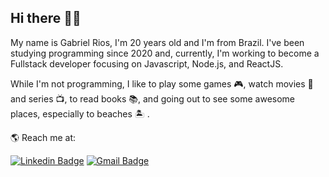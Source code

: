 ## Hi there 👋🏻

My name is Gabriel Rios, I'm 20 years old and I'm from Brazil. I've been studying programming since 2020 and, currently, I'm working to become a Fullstack developer focusing on Javascript, Node.js, and ReactJS.

While I'm not programming, I like to play some games 🎮, watch movies 🎥 and series 📺, to read books 📚, and going out to see some awesome places, especially to beaches 🏝 .

🌎 Reach me at:

[![Linkedin Badge](https://img.shields.io/badge/-grioos-black?style=flat-square&logo=Linkedin&logoColor=white&link=https://www.linkedin.com/in/grioos/)](https://www.linkedin.com/in/grioos/)
[![Gmail Badge](https://img.shields.io/badge/-gabriel.al.rio@gmail.com-black?style=flat-square&logo=Gmail&logoColor=white&link=mailto:gabriel.al.rio@gmail.com)](mailto:gabriel.al.rio@gmail.com)
